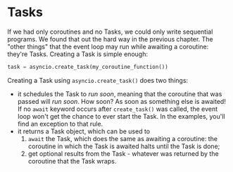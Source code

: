 # Tasks

If we had only coroutines and no Tasks, we could only write sequential programs. We found that out the hard way in the previous chapter. The "other things" that the event loop may run while awaiting a coroutine: they're Tasks. Creating a Task is simple enough:

```python
task = asyncio.create_task(my_coroutine_function())
```

Creating a Task using `asyncio.create_task()` does two things:

- it schedules the Task to _run soon_, meaning that the coroutine that was passed will _run soon_. How soon? As soon as something else is awaited! If no `await` keyword occurs after `create_task()` was called, the event loop won't get the chance to ever start the Task. In the examples, you'll find an exception to that rule.
- it returns a Task object, which can be used to
    1. `await` the Task, which does the same as awaiting a coroutine: the coroutine in which the Task is awaited halts until the Task is done;
    2. get optional results from the Task - whatever was returned by the coroutine that the Task wraps.
    